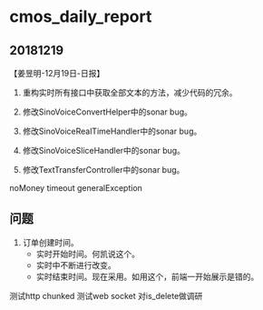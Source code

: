 # cmos_daily_report

## 20181219
【姜昱明-12月19日-日报】
1. 重构实时所有接口中获取全部文本的方法，减少代码的冗余。
2. 修改SinoVoiceConvertHelper中的sonar bug。
3. 修改SinoVoiceRealTimeHandler中的sonar bug。

1. 修改SinoVoiceSliceHandler中的sonar bug。
2. 修改TextTransferController中的sonar bug。

noMoney
timeout
generalException

## 问题

1. 订单创建时间。
    - 实时开始时间。何凯说这个。
    - 实时中不断进行改变。
    - 实时结束时间。现在采用。如用这个，前端一开始展示是错的。

测试http chunked
测试web socket
对is_delete做调研
